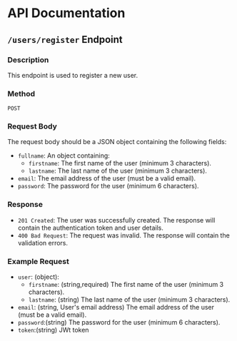 # API Documentation

## `/users/register` Endpoint

### Description
This endpoint is used to register a new user.

### Method
`POST`

### Request Body
The request body should be a JSON object containing the following fields:
- `fullname`: An object containing:
  - `firstname`: The first name of the user (minimum 3 characters).
  - `lastname`: The last name of the user (minimum 3 characters).
- `email`: The email address of the user (must be a valid email).
- `password`: The password for the user (minimum 6 characters).

### Response
- `201 Created`: The user was successfully created. The response will contain the authentication token and user details.
- `400 Bad Request`: The request was invalid. The response will contain the validation errors.

### Example Request
- `user`: (object):
  - `firstname`: (string,required) The first name of the user (minimum 3 characters).
  - `lastname`: (string) The last name of the user (minimum 3 characters).
- `email`: (string, User's email address) The email address of the user (must be a valid email).
- `password`:(string) The password for the user (minimum 6 characters).
- `token`:(string) JWt token
